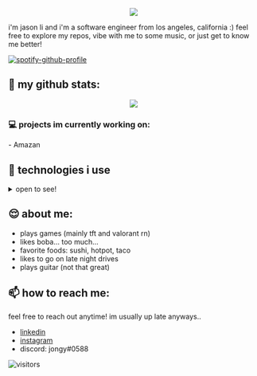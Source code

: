 <p align="center">
  <img src="https://readme-typing-svg.herokuapp.com?duration=3000&color=2EF7CA&center=true&vCenter=true&lines=hi!;welcome+to+my+github+%3A3" />
</p>
<p>
    i'm jason li and i'm a software engineer from los angeles, california :) feel free to explore my repos, vibe with me to some music, or just get to know me better!
</p>

[![spotify-github-profile](https://spotify-github-profile.vercel.app/api/view?uid=22fpb3k67q36jccy5d77xtslq&cover_image=true&theme=novatorem&bar_color=53b14f&bar_color_cover=false)](https://spotify-github-profile.vercel.app/api/view?uid=22fpb3k67q36jccy5d77xtslq&redirect=true)

<h2>🤠 my github stats: </h2>
<p align="center">
  <img src="https://github-readme-stats.vercel.app/api?username=itsjongy&theme=ayu-mirage&show_icons=true" />
  </p>
  
<!-- [![jason's GitHub stats](https://github-readme-stats.vercel.app/api?username=itsjongy&theme=ayu-mirage&show_icons=true)](https://github.com/itsjongy/github-readme-stats) -->

<h3>💻 projects im currently working on:</h3>
- Amazan

## 🚀 technologies i use
<details> 
  <summary>
    open to see!
  </summary>
  <img src="https://img.shields.io/badge/-Javascript-%233A3B3C?style=for-the-badge&logo=javascript">
  <img src="https://img.shields.io/badge/-React-%233A3B3C?style=for-the-badge&logo=react">
  <img src="https://img.shields.io/badge/-Redux-%233A3B3C?style=for-the-badge&logo=redux">
  <img src="https://img.shields.io/badge/-python-%233A3B3C?style=for-the-badge&logo=python">
  <img src="https://img.shields.io/badge/-PostgreSQL-%233A3B3C?style=for-the-badge&logo=postgresql">
  <img src="https://img.shields.io/badge/-sequelize-%233A3B3C?style=for-the-badge&logo=sequelize">
  <img src="https://img.shields.io/badge/-flask-%233A3B3C?style=for-the-badge&logo=flask">
  <img src="https://img.shields.io/badge/-sqlalchemy-%233A3B3C?style=for-the-badge&logo=sqlalchemy">
  <img src="https://img.shields.io/badge/-express-%233A3B3C?style=for-the-badge&logo=express">
  <img src="https://img.shields.io/badge/-node.js-%233A3B3C?style=for-the-badge&logo=nodedotjs">
  <img src="https://img.shields.io/badge/-css3-%233A3B3C?style=for-the-badge&logo=css3">
  <img src="https://img.shields.io/badge/-HTML5-%233A3B3C?style=for-the-badge&logo=html5">
</details>
  
## 😌 about me:
- plays games (mainly tft and valorant rn)
- likes boba... too much...
- favorite foods: sushi, hotpot, taco
- likes to go on late night drives
- plays guitar (not that great)

## 📫 how to reach me:
feel free to reach out anytime! im usually up late anyways..
- [linkedin](https://www.linkedin.com/in/itsjongy/)
- [instagram](https://www.instagram.com/hehejongy/)
- discord: jongy#0588

![visitors](https://visitor-badge.glitch.me/badge?page_id=itsjongy&left_color=PowderBlue&right_color=LightGreen)
